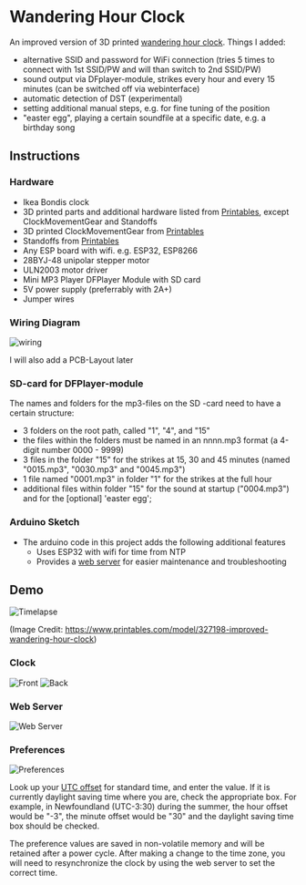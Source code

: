 # Wandering Hour Clock

An improved version of 3D printed [wandering hour clock](https://www.printables.com/model/327198-improved-wandering-hour-clock).
Things I added:
- alternative SSID and password for WiFi connection (tries 5 times to connect with 1st SSID/PW and will than switch to 2nd SSID/PW) 
- sound output via DFplayer-module, strikes every hour and every 15 minutes (can be switched off via webinterface)
- automatic detection of DST (experimental)
- setting additional manual steps, e.g. for fine tuning of the position
- "easter egg", playing a certain soundfile at a specific date, e.g. a birthday song

## Instructions

### Hardware
- Ikea Bondis clock
- 3D printed parts and additional hardware listed from [Printables](https://www.printables.com/model/327198-improved-wandering-hour-clock), except ClockMovementGear and Standoffs
- 3D printed ClockMovementGear from [Printables](https://www.printables.com/model/429804-wandering-hour-clock-with-stepper-motor)
- Standoffs from [Printables](https://www.printables.com/model/476980-wandering-hour-clock-w-arduino-wifi-stepper-motor-)
- Any ESP board with wifi. e.g. ESP32, ESP8266
- 28BYJ-48 unipolar stepper motor
- ULN2003 motor driver
- Mini MP3 Player DFPlayer Module with SD card
- 5V power supply (preferrably with 2A+)
- Jumper wires

### Wiring Diagram

![wiring](images/wandering_clock_sound_sch.jpg)

I will also add a PCB-Layout later

### SD-card for DFPlayer-module

The names and folders for the mp3-files on the  SD -card need to have a certain structure:
- 3 folders on the root path, called "1", "4", and "15"
- the files within the folders must be named in an nnnn.mp3 format (a 4-digit number 0000 - 9999)
- 3 files in the folder "15" for the strikes at 15, 30 and 45 minutes (named "0015.mp3",  "0030.mp3" and "0045.mp3")
- 1 file named "0001.mp3" in folder "1" for the strikes at the full hour
- additional files within folder "15" for the sound at startup ("0004.mp3") and for the [optional] 'easter egg';

### Arduino Sketch
- The arduino code in this project adds the following additional features
  - Uses ESP32 with wifi for time from NTP
  - Provides a [web server](#web-server) for easier maintenance and troubleshooting

## Demo
![Timelapse](images/front_slower_small.gif)

(Image Credit: https://www.printables.com/model/327198-improved-wandering-hour-clock)
### Clock
![Front](images/clock_front.jpg)
![Back](images/clock_back.jpg)

### Web Server
![Web Server](images/web_server.jpeg)

### Preferences
![Preferences](images/set_preferences.png)

Look up your [UTC offset](https://en.wikipedia.org/wiki/List_of_UTC_offsets) for standard time, and enter the value. If it is currently daylight saving time where you are, check the appropriate box. For example, in Newfoundland  (UTC-3:30) during the summer, the hour offset would be "-3", the minute offset would be "30" and the daylight saving time box should be checked.

The preference values are saved in non-volatile memory and will be retained after a power cycle. After making a change to the time zone, you will need to resynchronize the clock by using the web server to set the correct time.
